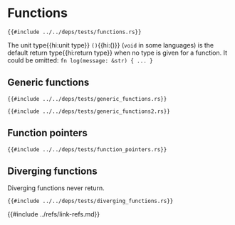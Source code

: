 # Functions

```rust,editable
{{#include ../../deps/tests/functions.rs}}
```

The unit type{{hi:unit type}} `()`{{hi:()}} (`void` in some languages) is the default return type{{hi:return type}} when no type is given for a function. It could be omitted: `fn log(message: &str) { ... }`

## Generic functions

```rust,editable
{{#include ../../deps/tests/generic_functions.rs}}
```

```rust,editable
{{#include ../../deps/tests/generic_functions2.rs}}
```

## Function pointers

```rust,editable
{{#include ../../deps/tests/function_pointers.rs}}
```

## Diverging functions

Diverging functions never return.

```rust,editable,should_panic
{{#include ../../deps/tests/diverging_functions.rs}}
```

{{#include ../refs/link-refs.md}}
